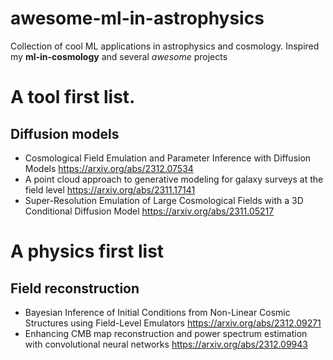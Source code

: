 # awesome-ml-in-astrophysics
Collection of cool ML applications in astrophysics and cosmology. Inspired my **ml-in-cosmology**  and several *awesome* projects

# A tool first list. 
## Diffusion models

*  Cosmological Field Emulation and Parameter Inference with Diffusion Models https://arxiv.org/abs/2312.07534
*  A point cloud approach to generative modeling for galaxy surveys at the field level   https://arxiv.org/abs/2311.17141
*  Super-Resolution Emulation of Large Cosmological Fields with a 3D Conditional Diffusion Model https://arxiv.org/abs/2311.05217


# A physics first list
## Field reconstruction
*  Bayesian Inference of Initial Conditions from Non-Linear Cosmic Structures using Field-Level Emulators https://arxiv.org/abs/2312.09271
*  Enhancing CMB map reconstruction and power spectrum estimation with convolutional neural networks https://arxiv.org/abs/2312.09943
